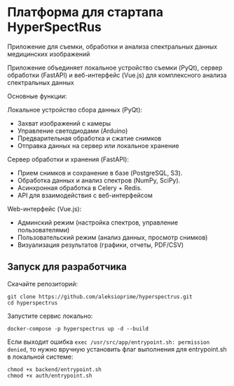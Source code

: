 # Платформа для стартапа HyperSpectRus

Приложение для съемки, обработки и анализа спектральных данных медицинских изображений

Приложение объединяет локальное устройство съемки (PyQt), сервер обработки (FastAPI) и веб-интерфейс (Vue.js) для комплексного анализа спектральных данных

Основные функции:

Локальное устройство сбора данных (PyQt):
- Захват изображений с камеры
- Управление светодиодами (Arduino)
- Предварительная обработка и сжатие снимков
- Отправка данных на сервер или локальное хранение

Сервер обработки и хранения (FastAPI):
- Прием снимков и сохранение в базе (PostgreSQL, S3).
- Обработка данных и анализ спектров (NumPy, SciPy).
- Асинхронная обработка в Celery + Redis.
- API для взаимодействия с веб-интерфейсом

Web-интерфейс (Vue.js):
- Админский режим (настройка спектров, управление пользователями)
- Пользовательский режим (анализ данных, просмотр снимков)
- Визуализация результатов (графики, отчеты, PDF/CSV)


## Запуск для разработчика

Скачайте репозиторий:
```
git clone https://github.com/aleksioprime/hyperspectrus.git
cd hyperspectrus
```

Запустите сервис локально:
```
docker-compose -p hyperspectrus up -d --build
```

Если выходит ошибка `exec /usr/src/app/entrypoint.sh: permission denied`, то нужно вручную установить флаг выполнения для entrypoint.sh в локальной системе:
```
chmod +x backend/entrypoint.sh
chmod +x auth/entrypoint.sh
```